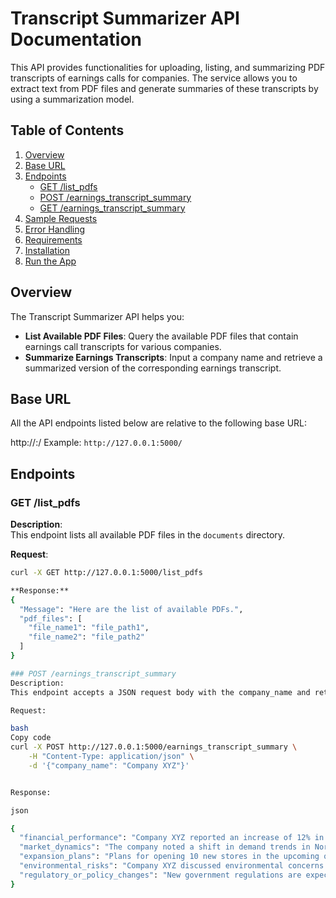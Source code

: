 # Transcript Summarizer API Documentation

This API provides functionalities for uploading, listing, and summarizing PDF transcripts of earnings calls for companies. The service allows you to extract text from PDF files and generate summaries of these transcripts by using a summarization model.

## Table of Contents

1. [Overview](#overview)
2. [Base URL](#base-url)
3. [Endpoints](#endpoints)
    - [GET /list_pdfs](#get-list_pdfs)
    - [POST /earnings_transcript_summary](#post-earnings_transcript_summary)
    - [GET /earnings_transcript_summary](#get-earnings_transcript_summary)
4. [Sample Requests](#sample-requests)
5. [Error Handling](#error-handling)
6. [Requirements](#requirements)
7. [Installation](#installation)
8. [Run the App](#run-the-app)

## Overview

The Transcript Summarizer API helps you:

- **List Available PDF Files**: Query the available PDF files that contain earnings call transcripts for various companies.
- **Summarize Earnings Transcripts**: Input a company name and retrieve a summarized version of the corresponding earnings transcript.

## Base URL

All the API endpoints listed below are relative to the following base URL:

http://<host>:<port>/
Example: `http://127.0.0.1:5000/`

## Endpoints

### GET /list_pdfs

**Description**:  
This endpoint lists all available PDF files in the `documents` directory.

**Request**:
```bash
curl -X GET http://127.0.0.1:5000/list_pdfs

**Response:**
{
  "Message": "Here are the list of available PDFs.",
  "pdf_files": [
    "file_name1": "file_path1",
    "file_name2": "file_path2"
  ]
}

### POST /earnings_transcript_summary
Description:
This endpoint accepts a JSON request body with the company_name and returns the summary of the earnings transcript.

Request:

bash
Copy code
curl -X POST http://127.0.0.1:5000/earnings_transcript_summary \
    -H "Content-Type: application/json" \
    -d '{"company_name": "Company XYZ"}'


Response:

json

{
  "financial_performance": "Company XYZ reported an increase of 12% in quarterly earnings...",
  "market_dynamics": "The company noted a shift in demand trends in North America...",
  "expansion_plans": "Plans for opening 10 new stores in the upcoming quarter...",
  "environmental_risks": "Company XYZ discussed environmental concerns regarding energy consumption...",
  "regulatory_or_policy_changes": "New government regulations are expected to impact future operations..."
}


